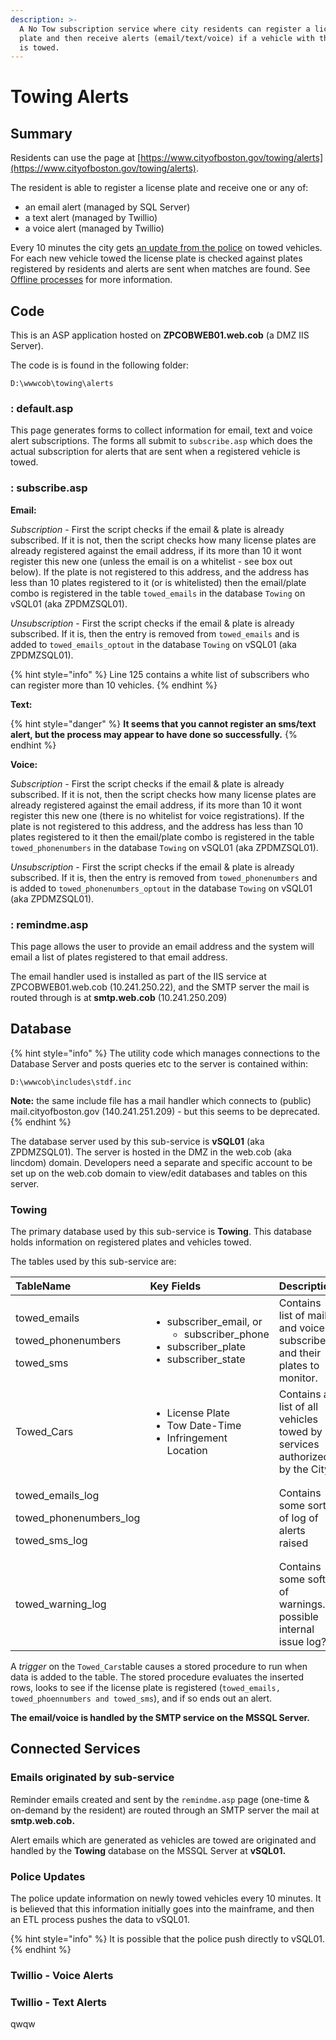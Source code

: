 ```yaml
---
description: >-
  A No Tow subscription service where city residents can register a license
  plate and then receive alerts (email/text/voice) if a vehicle with that plate
  is towed.
---
```


# Towing Alerts

## Summary

Residents can use the page at [https://www.cityofboston.gov/towing/alerts](https://www.cityofboston.gov/towing/alerts).

The resident is able to register a license plate and receive one or any of:

* an email alert \(managed by SQL Server\)
* a text alert \(managed by Twillio\)
* a voice alert \(managed by Twillio\)

Every 10 minutes the city gets [an update from the police](towing-alerts.md#police-updates) on towed vehicles.  For each new vehicle towed the license plate is checked against plates registered by residents and alerts are sent when matches are found.  See [Offline processes](towing-alerts.md#alert-generation) for more information.

## Code

This is an ASP application hosted on **ZPCOBWEB01.web.cob** \(a DMZ IIS Server\).

The code is is found in the following folder:

```text
D:\wwwcob\towing\alerts
```

### : default.asp

This page generates forms to collect information for email, text and voice alert subscriptions.  The forms all submit to `subscribe.asp` which does the actual subscription for alerts that are sent when a registered vehicle is towed.

### : subscribe.asp

**Email:**

_Subscription -_ First the script checks if the email & plate is already subscribed. If it is not, then the script checks how many license plates are already registered against the email address, if its more than 10 it wont register this new one \(unless the email is on a whitelist - see box out below\).  If the plate is not registered to this address, and the address has less than 10 plates registered to it \(or is whitelisted\) then the email/plate combo is registered in the table `towed_emails` in the database `Towing` on vSQL01 \(aka ZPDMZSQL01\).

_Unsubscription_ - First the script checks if the email & plate is already subscribed. If it is, then the entry is removed from `towed_emails` and is added to `towed_emails_optout` in the database `Towing` on vSQL01 \(aka ZPDMZSQL01\).

{% hint style="info" %}
Line 125 contains a white list of subscribers who can register more than 10 vehicles.
{% endhint %}

**Text:**

{% hint style="danger" %}
**It seems that you cannot register an sms/text alert, but the process may appear to have done so successfully.**
{% endhint %}

**Voice:**

_Subscription -_ First the script checks if the email & plate is already subscribed. If it is not, then the script checks how many license plates are already registered against the email address, if its more than 10 it wont register this new one \(there is no whitelist for voice registrations\).  If the plate is not registered to this address, and the address has less than 10 plates registered to it then the email/plate combo is registered in the table `towed_phonenumbers` in the database `Towing` on vSQL01 \(aka ZPDMZSQL01\).

_Unsubscription_ - First the script checks if the email & plate is already subscribed. If it is, then the entry is removed from `towed_phonenumbers` and is added to `towed_phonenumbers_optout` in the database `Towing` on vSQL01 \(aka ZPDMZSQL01\).

### : remindme.asp

This page allows the user to provide an email address and the system will email a list of plates registered to that email address.

The email handler used is installed as part of the IIS service at ZPCOBWEB01.web.cob \(10.241.250.22\), and the SMTP server the mail is routed through is at **smtp.web.cob** \(10.241.250.209\)

## Database

{% hint style="info" %}
The utility code which manages connections to the Database Server and posts queries etc to the server is contained within:

`D:\wwwcob\includes\stdf.inc`

**Note:** the same include file has a mail handler which connects to \(public\) mail.cityofboston.gov \(140.241.251.209\) - but this seems to be deprecated.
{% endhint %}

The database server used by this sub-service is **vSQL01** \(aka ZPDMZSQL01\).  The server is hosted in the DMZ in the web.cob \(aka lincdom\) domain.  Developers need a separate and specific account to be set up on the web.cob domain to view/edit databases and tables on this server.

### Towing

The primary database used by this sub-service is **Towing**. This database holds information on registered plates and vehicles towed.

The tables used by this sub-service are:

<table>
  <thead>
    <tr>
      <th style="text-align:left">TableName</th>
      <th style="text-align:left">Key Fields</th>
      <th style="text-align:left">Description</th>
    </tr>
  </thead>
  <tbody>
    <tr>
      <td style="text-align:left">
        <p>towed_emails</p>
        <p>towed_phonenumbers</p>
        <p>towed_sms</p>
      </td>
      <td style="text-align:left">
        <ul>
          <li>subscriber_email, or
            <ul>
              <li>subscriber_phone</li>
            </ul>
          </li>
          <li>subscriber_plate</li>
          <li>subscriber_state</li>
        </ul>
      </td>
      <td style="text-align:left">Contains list of mail and voice subscribers and their plates to monitor.</td>
    </tr>
    <tr>
      <td style="text-align:left">Towed_Cars</td>
      <td style="text-align:left">
        <ul>
          <li>License Plate</li>
          <li>Tow Date-Time</li>
          <li>Infringement Location</li>
        </ul>
      </td>
      <td style="text-align:left">Contains a list of all vehicles towed by services authorized by the City.</td>
    </tr>
    <tr>
      <td style="text-align:left">
        <p>towed_emails_log</p>
        <p>towed_phonenumbers_log</p>
        <p>towed_sms_log</p>
      </td>
      <td style="text-align:left"></td>
      <td style="text-align:left">Contains some sort of log of alerts raised</td>
    </tr>
    <tr>
      <td style="text-align:left">towed_warning_log</td>
      <td style="text-align:left"></td>
      <td style="text-align:left">Contains some soft of warnings... possible internal issue log?</td>
    </tr>
  </tbody>
</table>

A _trigger_ on the `Towed_Cars`table causes a stored procedure to run when data is added to the table.  The stored procedure evaluates the inserted rows, looks to see if the license plate is registered \(`towed_emails, towed_phoennumbers and towed_sms`\), and if so ends out an alert.  

**The email/voice is handled by the SMTP service on the MSSQL Server.**

## Connected Services

### Emails originated by sub-service

Reminder emails created and sent by the `remindme.asp` page \(one-time & on-demand by the resident\) are routed through an SMTP server the mail at **smtp.web.cob.**

Alert emails which are generated as vehicles are towed are originated and handled by the **Towing** database on the MSSQL Server at **vSQL01.** 

### Police Updates

The police update information on newly towed vehicles every 10 minutes.  It is believed that this information initially goes into the mainframe, and then an ETL process pushes the data to vSQL01. 

{% hint style="info" %}
It is possible that the police push directly to vSQL01.
{% endhint %}

### Twillio - Voice Alerts

### Twillio - Text Alerts

qwqw

